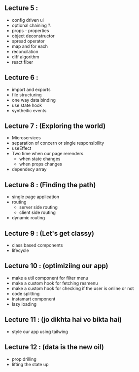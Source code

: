 ## Lecture 5 :

- config driven ui
- optional chaining ?.
- props - properties
- object deconstructor
- spread operator
- map and for each
- reconcilation
- diff algorithm
- react fiber

## Lecture 6 :

- import and exports
- file structuring
- one way data binding
- use state hook
- syntheitic events

## Lecture 7 : (Exploring the world)

- Microservices
- separation of concern or single responsibility
- useEffect
- Two time when our page rerenders
  - when state changes
  - when props changes
- dependecy array

## Lecture 8 : (Finding the path)

- single page application
- routing
  - server side routing
  - client side routing
- dynamic routing

## Lecture 9 : (Let's get classy)

- class based components
- lifecycle

## Lecture 10 : (optimiziing our app)

- make a util component for filter menu
- make a custom hook for fetching resmenu
- make a custom hook for checking if the user is online or not
- code splitting
- instamart component
- lazy loading

## Lecture 11 : (jo dikhta hai vo bikta hai)

- style our app using tailwing

## Lecture 12 : (data is the new oil)

- prop drilling
- lifting the state up
